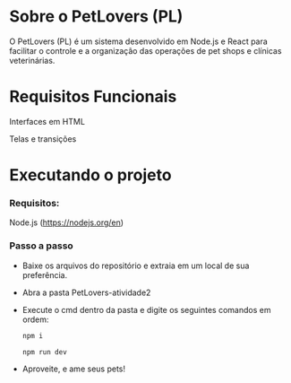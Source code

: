 # Sobre o PetLovers (PL)
O PetLovers (PL) é um sistema desenvolvido em Node.js e React para facilitar o controle e a organização das operações de pet shops e clínicas veterinárias.

# Requisitos Funcionais

Interfaces em HTML

Telas e transições

# Executando o projeto

### Requisitos:

Node.js (https://nodejs.org/en)

### Passo a passo

- Baixe os arquivos do repositório e extraia em um local de sua preferência.

- Abra a pasta PetLovers-atividade2

- Execute o cmd dentro da pasta e digite os seguintes comandos em ordem:
  ``` bash
  npm i

  npm run dev
  ```

- Aproveite, e ame seus pets!